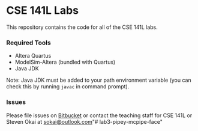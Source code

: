 # CSE 141L Labs #

This repository contains the code for all of the CSE 141L labs.

### Required Tools ###

* Altera Quartus
* ModelSim-Altera (bundled with Quartus)
* Java JDK

Note: Java JDK must be added to your path environment variable (you can check this by running `javac` in command prompt).

### Issues ###
Please file issues on [Bitbucket](https://bitbucket.org/ucsdcse141l/labs/issues/new) or contact the teaching staff for CSE 141L or Steven Okai at sokai@outlook.com"# lab3-pipey-mcpipe-face" 
